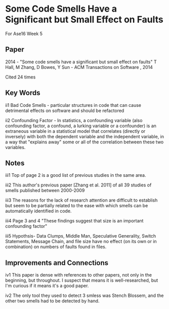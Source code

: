 # Some Code Smells Have a Significant but Small Effect on Faults 
For Ase16 Week 5

## Paper

2014 - "Some code smells have a significant but small effect on faults" T Hall, M Zhang, D Bowes, Y Sun - ACM Transactions on Software , 2014 

Cited 24 times

## Key Words
 
ii1 Bad Code Smells - particular structures in code that can cause detrimental effects on software and should be refactored

ii2 Confounding Factor - In statistics, a confounding variable (also confounding factor, a confound, a lurking variable or a confounder) is an extraneous variable in a statistical model that correlates (directly or inversely) with both the dependent variable and the independent variable, in a way that "explains away" some or all of the correlation between these two variables.

## Notes

iii1 Top of page 2 is a good list of previous studies in the same area.

iii2 This author's previous paper  [Zhang et al. 2011] of all 39 studies of smells published between 2000-2009

iii3 The reasons for the lack of research attention are difficult to establish but seem to be partially related to the ease with which smells can be automatically identified in code. 

iii4 Page 3 and 4 "These findings suggest that size is an important confounding factor"

iii5 Hypothsis- Data Clumps,  Middle Man, Speculative Generality, Switch Statements, Message Chain, and file size have no effect (on its own or in combination) on numbers of faults found in files.

## Improvements and Connections

iv1 This paper is dense with references to other papers, not only in the beginning, but throughout.  I suspect that means it is well-researched, but I'm curious if it means it's a good paper.

iv2 The only tool they used to detect 3 smless was Stench Blossem, and the other two smells had to be detected by hand.



